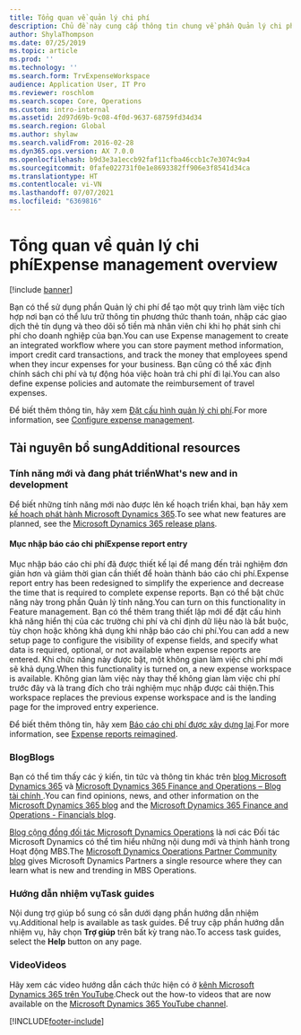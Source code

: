```yaml
---
title: Tổng quan về quản lý chi phí
description: Chủ đề này cung cấp thông tin chung về phần Quản lý chi phí và các liên kết đến tài nguyên bổ sung. Bạn có thể sử dụng phần Quản lý chi phí để tạo một quy trình làm việc tích hợp nơi bạn có thể lưu trữ thông tin phương thức thanh toán, nhập các giao dịch thẻ tín dụng và theo dõi số tiền mà nhân viên chi khi họ phát sinh chi phí cho doanh nghiệp của bạn.
author: ShylaThompson
ms.date: 07/25/2019
ms.topic: article
ms.prod: ''
ms.technology: ''
ms.search.form: TrvExpenseWorkspace
audience: Application User, IT Pro
ms.reviewer: roschlom
ms.search.scope: Core, Operations
ms.custom: intro-internal
ms.assetid: 2d97d69b-9c08-4f0d-9637-68759fd34d34
ms.search.region: Global
ms.author: shylaw
ms.search.validFrom: 2016-02-28
ms.dyn365.ops.version: AX 7.0.0
ms.openlocfilehash: b9d3e3a1eccb92faf11cfba46ccb1c7e3074c9a4
ms.sourcegitcommit: 0fafe022731f0e1e8693382ff906e3f8541d34ca
ms.translationtype: HT
ms.contentlocale: vi-VN
ms.lasthandoff: 07/07/2021
ms.locfileid: "6369816"
---
```

# <a name="expense-management-overview"></a><span data-ttu-id="110b3-104">Tổng quan về quản lý chi phí</span><span class="sxs-lookup"><span data-stu-id="110b3-104">Expense management overview</span></span>

[!include [banner](../includes/banner.md)]

<span data-ttu-id="110b3-105">Bạn có thể sử dụng phần Quản lý chi phí để tạo một quy trình làm việc tích hợp nơi bạn có thể lưu trữ thông tin phương thức thanh toán, nhập các giao dịch thẻ tín dụng và theo dõi số tiền mà nhân viên chi khi họ phát sinh chi phí cho doanh nghiệp của bạn.</span><span class="sxs-lookup"><span data-stu-id="110b3-105">You can use Expense management to create an integrated workflow where you can store payment method information, import credit card transactions, and track the money that employees spend when they incur expenses for your business.</span></span> <span data-ttu-id="110b3-106">Bạn cũng có thể xác định chính sách chi phí và tự động hóa việc hoàn trả chi phí đi lại.</span><span class="sxs-lookup"><span data-stu-id="110b3-106">You can also define expense policies and automate the reimbursement of travel expenses.</span></span>

<span data-ttu-id="110b3-107">Để biết thêm thông tin, hãy xem [Đặt cấu hình quản lý chi phí](plan-expense-management.md).</span><span class="sxs-lookup"><span data-stu-id="110b3-107">For more information, see [Configure expense management](plan-expense-management.md).</span></span>

## <a name="additional-resources"></a><span data-ttu-id="110b3-108">Tài nguyên bổ sung</span><span class="sxs-lookup"><span data-stu-id="110b3-108">Additional resources</span></span>

### <a name="whats-new-and-in-development"></a><span data-ttu-id="110b3-109">Tính năng mới và đang phát triển</span><span class="sxs-lookup"><span data-stu-id="110b3-109">What's new and in development</span></span>

<span data-ttu-id="110b3-110">Để biết những tính năng mới nào được lên kế hoạch triển khai, bạn hãy xem [kế hoạch phát hành Microsoft Dynamics 365](/dynamics365/release-plans/).</span><span class="sxs-lookup"><span data-stu-id="110b3-110">To see what new features are planned, see the [Microsoft Dynamics 365 release plans](/dynamics365/release-plans/).</span></span>

#### <a name="expense-report-entry"></a><span data-ttu-id="110b3-111">Mục nhập báo cáo chi phí</span><span class="sxs-lookup"><span data-stu-id="110b3-111">Expense report entry</span></span>

<span data-ttu-id="110b3-112">Mục nhập báo cáo chi phí đã được thiết kế lại để mang đến trải nghiệm đơn giản hơn và giảm thời gian cần thiết để hoàn thành báo cáo chi phí.</span><span class="sxs-lookup"><span data-stu-id="110b3-112">Expense report entry has been redesigned to simplify the experience and decrease the time that is required to complete expense reports.</span></span> <span data-ttu-id="110b3-113">Bạn có thể bật chức năng này trong phần Quản lý tính năng.</span><span class="sxs-lookup"><span data-stu-id="110b3-113">You can turn on this functionality in Feature management.</span></span> <span data-ttu-id="110b3-114">Bạn có thể thêm trang thiết lập mới để đặt cấu hình khả năng hiển thị của các trường chi phí và chỉ định dữ liệu nào là bắt buộc, tùy chọn hoặc không khả dụng khi nhập báo cáo chi phí.</span><span class="sxs-lookup"><span data-stu-id="110b3-114">You can add a new setup page to configure the visibility of expense fields, and specify what data is required, optional, or not available when expense reports are entered.</span></span> <span data-ttu-id="110b3-115">Khi chức năng này được bật, một không gian làm việc chi phí mới sẽ khả dụng.</span><span class="sxs-lookup"><span data-stu-id="110b3-115">When this functionality is turned on, a new expense workspace is available.</span></span> <span data-ttu-id="110b3-116">Không gian làm việc này thay thế không gian làm việc chi phí trước đây và là trang đích cho trải nghiệm mục nhập được cải thiện.</span><span class="sxs-lookup"><span data-stu-id="110b3-116">This workspace replaces the previous expense workspace and is the landing page for the improved entry experience.</span></span>

<span data-ttu-id="110b3-117">Để biết thêm thông tin, hãy xem [Báo cáo chi phí được xây dựng lại](ExpenseWorkspaceNew.md).</span><span class="sxs-lookup"><span data-stu-id="110b3-117">For more information, see [Expense reports reimagined](ExpenseWorkspaceNew.md).</span></span>

### <a name="blogs"></a><span data-ttu-id="110b3-118">Blog</span><span class="sxs-lookup"><span data-stu-id="110b3-118">Blogs</span></span>

<span data-ttu-id="110b3-119">Bạn có thể tìm thấy các ý kiến, tin tức và thông tin khác trên [blog Microsoft Dynamics 365](https://community.dynamics.com/b/msftdynamicsblog?c=Enterprise) và [Microsoft Dynamics 365 Finance and Operations – Blog tài chính ](https://community.dynamics.com/365/financeandoperations/b/financials).</span><span class="sxs-lookup"><span data-stu-id="110b3-119">You can find opinions, news, and other information on the [Microsoft Dynamics 365 blog](https://community.dynamics.com/b/msftdynamicsblog?c=Enterprise) and the [Microsoft Dynamics 365 Finance and Operations - Financials blog](https://community.dynamics.com/365/financeandoperations/b/financials).</span></span>

<span data-ttu-id="110b3-120">[Blog cộng đồng đối tác Microsoft Dynamics Operations](https://community.dynamics.com/partner/b/operationspartnercommunityblog) là nơi các Đối tác Microsoft Dynamics có thể tìm hiểu những nội dung mới và thịnh hành trong Hoạt động MBS.</span><span class="sxs-lookup"><span data-stu-id="110b3-120">The [Microsoft Dynamics Operations Partner Community blog](https://community.dynamics.com/partner/b/operationspartnercommunityblog) gives Microsoft Dynamics Partners a single resource where they can learn what is new and trending in MBS Operations.</span></span>

### <a name="task-guides"></a><span data-ttu-id="110b3-121">Hướng dẫn nhiệm vụ</span><span class="sxs-lookup"><span data-stu-id="110b3-121">Task guides</span></span>

<span data-ttu-id="110b3-122">Nội dung trợ giúp bổ sung có sẵn dưới dạng phần hướng dẫn nhiệm vụ.</span><span class="sxs-lookup"><span data-stu-id="110b3-122">Additional help is available as task guides.</span></span> <span data-ttu-id="110b3-123">Để truy cập phần hướng dẫn nhiệm vụ, hãy chọn **Trợ giúp** trên bất kỳ trang nào.</span><span class="sxs-lookup"><span data-stu-id="110b3-123">To access task guides, select the **Help** button on any page.</span></span>

### <a name="videos"></a><span data-ttu-id="110b3-124">Video</span><span class="sxs-lookup"><span data-stu-id="110b3-124">Videos</span></span>

<span data-ttu-id="110b3-125">Hãy xem các video hướng dẫn cách thức hiện có ở [kênh Microsoft Dynamics 365 trên YouTube](https://www.youtube.com/channel/UCJGCg4rB3QSs8y_1FquelBQ).</span><span class="sxs-lookup"><span data-stu-id="110b3-125">Check out the how-to videos that are now available on the [Microsoft Dynamics 365 YouTube channel](https://www.youtube.com/channel/UCJGCg4rB3QSs8y_1FquelBQ).</span></span>


[!INCLUDE[footer-include](../includes/footer-banner.md)]